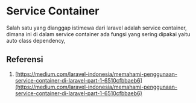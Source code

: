 # Service Container

Salah satu yang dianggap istimewa dari laravel adalah service container, dimana ini di dalam service container ada fungsi yang sering dipakai yaitu auto class dependency,

## Referensi

1. [https://medium.com/laravel-indonesia/memahami-penggunaan-service-container-di-laravel-part-1-6510cfbbaeb6](https://medium.com/laravel-indonesia/memahami-penggunaan-service-container-di-laravel-part-1-6510cfbbaeb6)




